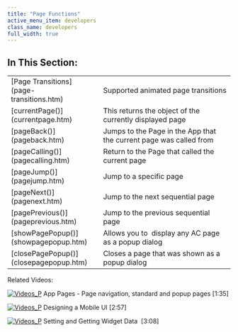 ```yaml
---
title: "Page Functions"
active_menu_item: developers
class_name: developers
full_width: true
---
```



## In This Section:

<table>
<tr>
<td width="149">
[Page Transitions](page-transitions.htm)

</td>
<td width="12">
</td>
<td width="719">
Supported animated page transitions

</td>
</tr>
<tr>
<td width="149">
[currentPage()](currentpage.htm)

</td>
<td width="12">
</td>
<td width="719">
This returns the object of the currently displayed page

</td>
</tr>
<tr>
<td width="149">
[pageBack()](pageback.htm)

</td>
<td width="12">
</td>
<td width="719">
Jumps to the Page in the App that the current page was called from

</td>
</tr>
<tr>
<td width="149">
[pageCalling()](pagecalling.htm)

</td>
<td width="12">
</td>
<td width="719">
Return to the Page that called the current page

</td>
</tr>
<tr>
<td width="149">
[pageJump()](pagejump.htm)

</td>
<td width="12">
</td>
<td width="719">
Jump to a specific page

</td>
</tr>
<tr>
<td width="149">
[pageNext()](pagenext.htm)

</td>
<td width="12">
</td>
<td width="719">
Jump to the next sequential page

</td>
</tr>
<tr>
<td width="149">
[pagePrevious()](pageprevious.htm)

</td>
<td width="12">
</td>
<td width="719">
Jump to the previous sequential page

</td>
</tr>
<tr>
<td width="149">
[showPagePopup()](showpagepopup.htm)

</td>
<td width="12">
</td>
<td width="719">
Allows you to  display any AC page as a popup dialog

</td>
</tr>
<tr>
<td width="149">
[closePagePopup()](closepagepopup.htm)

</td>
<td width="12">
</td>
<td width="719">
Closes a page that was shown as a popup dialog

</td>
</tr>
</table>

Related Videos:

[![Videos\_P](/img/docs/videos_p.png)](http://www.youtube.com/v/EGKg4-MAwS0?autoplay=1&hd=1&fs=1&showsearch=0&rel=0&) App Pages - Page navigation, standard and popup pages [1:35]

[![Videos\_P](/img/docs/videos_p.png)](http://www.youtube.com/v/BelIr0vzxlU?autoplay=1&hd=1&fs=1&showsearch=0&rel=0&) Designing a Mobile UI [2:57]

[![Videos\_P](/img/docs/videos_p.png)](http://www.youtube.com/v/VTypeamWf5E?autoplay=1&hd=1&fs=1&showsearch=0&rel=0&) Setting and Getting Widget Data  [3:08]
